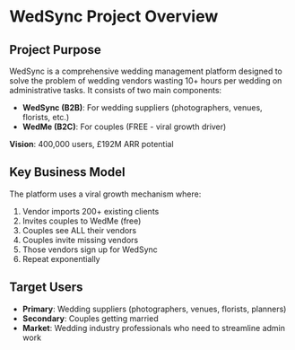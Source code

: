 # WedSync Project Overview

## Project Purpose
WedSync is a comprehensive wedding management platform designed to solve the problem of wedding vendors wasting 10+ hours per wedding on administrative tasks. It consists of two main components:

- **WedSync (B2B)**: For wedding suppliers (photographers, venues, florists, etc.)
- **WedMe (B2C)**: For couples (FREE - viral growth driver)

**Vision**: 400,000 users, £192M ARR potential

## Key Business Model
The platform uses a viral growth mechanism where:
1. Vendor imports 200+ existing clients
2. Invites couples to WedMe (free)
3. Couples see ALL their vendors
4. Couples invite missing vendors
5. Those vendors sign up for WedSync
6. Repeat exponentially

## Target Users
- **Primary**: Wedding suppliers (photographers, venues, florists, planners)
- **Secondary**: Couples getting married
- **Market**: Wedding industry professionals who need to streamline admin work